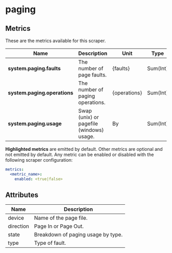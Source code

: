 [comment]: <> (Code generated by mdatagen. DO NOT EDIT.)

# paging

## Metrics

These are the metrics available for this scraper.

| Name | Description | Unit | Type | Attributes |
| ---- | ----------- | ---- | ---- | ---------- |
| **system.paging.faults** | The number of page faults. | {faults} | Sum(Int) | <ul> <li>type</li> </ul> |
| **system.paging.operations** | The number of paging operations. | {operations} | Sum(Int) | <ul> <li>direction</li> <li>type</li> </ul> |
| **system.paging.usage** | Swap (unix) or pagefile (windows) usage. | By | Sum(Int) | <ul> <li>device</li> <li>state</li> </ul> |

**Highlighted metrics** are emitted by default. Other metrics are optional and not emitted by default.
Any metric can be enabled or disabled with the following scraper configuration:

```yaml
metrics:
  <metric_name>:
    enabled: <true|false>
```

## Attributes

| Name | Description |
| ---- | ----------- |
| device | Name of the page file. |
| direction | Page In or Page Out. |
| state | Breakdown of paging usage by type. |
| type | Type of fault. |
